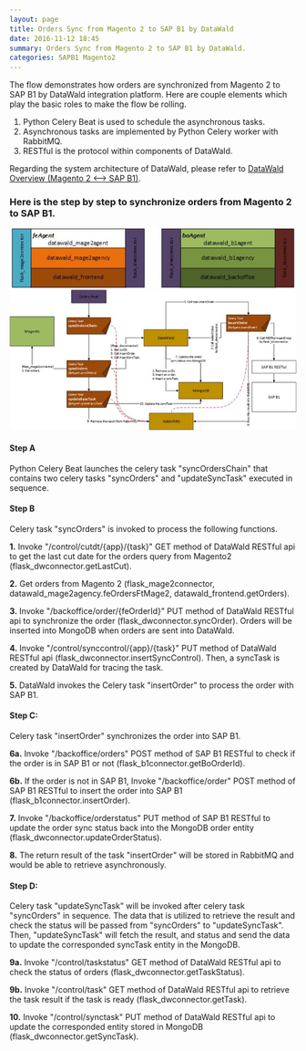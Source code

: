 ```yaml
---
layout: page
title: Orders Sync from Magento 2 to SAP B1 by DataWald
date: 2016-11-12 18:45
summary: Orders Sync from Magento 2 to SAP B1 by DataWald.
categories: SAPB1 Magento2
---
```

The flow demonstrates how orders are synchronized from Magento 2 to SAP B1 by DataWald integration platform. Here are couple elements which play the basic roles to make the flow be rolling.

1. Python Celery Beat is used to schedule the asynchronous tasks.
2. Asynchronous tasks are implemented by Python Celery worker with RabbitMQ.
3. RESTful is the protocol within components of DataWald.

Regarding the system architecture of DataWald, please refer to [DataWald Overview (Magento 2 <--> SAP B1)](/sapb1/magento2/2016/11/08/DataWald-Overview-Magento-2-SAP-B1/).

### Here is the step by step to synchronize orders from Magento 2 to SAP B1.
![Structure](/images/2016-11-12_16-18-32.png)
![Architecture](/images/2016-11-12_16-18-33.png)

#### Step A
Python Celery Beat launches the celery task "syncOrdersChain" that contains two celery tasks "syncOrders" and "updateSyncTask" executed in sequence.

#### Step B
Celery task "syncOrders" is invoked to process the following functions.

**1.** Invoke "/control/cutdt/{app}/{task}" GET method of DataWald RESTful api to get the last cut date for the orders query from Magento2 (flask_dwconnector.getLastCut).

**2.** Get orders from Magento 2 (flask_mage2connector, datawald_mage2agency.feOrdersFtMage2, datawald_frontend.getOrders).

**3.** Invoke "/backoffice/order/{feOrderId}" PUT method of DataWald RESTful api to synchronize the order (flask_dwconnector.syncOrder). Orders will be inserted into MongoDB when orders are sent into DataWald.

**4.** Invoke "/control/synccontrol/{app}/{task}" PUT method of DataWald RESTful api (flask_dwconnector.insertSyncControl). Then, a syncTask is created by DataWald for tracing the task.

**5.** DataWald invokes the Celery task "insertOrder" to process the order with SAP B1.

#### Step C:
Celery task "insertOrder" synchronizes the order into SAP B1.

**6a.** Invoke "/backoffice/orders" POST method of SAP B1 RESTful to check if the order is in SAP B1 or not (flask_b1connector.getBoOrderId).

**6b.** If the order is not in SAP B1, Invoke "/backoffice/order" POST method of SAP B1 RESTful to insert the order into SAP B1 (flask_b1connector.insertOrder).

**7.** Invoke "/backoffice/orderstatus" PUT method of SAP B1 RESTful to update the order sync status back into the MongoDB order entity (flask_dwconnector.updateOrderStatus).

**8.** The return result of the task "insertOrder" will be stored in RabbitMQ and would be able to retrieve asynchronously.

#### Step D:
Celery task "updateSyncTask" will be invoked after celery task "syncOrders" in sequence. The data that is utilized to retrieve the result and check the status will be passed from "syncOrders" to "updateSyncTask". Then, "updateSyncTask" will fetch the result, and status and send the data to update the corresponded syncTask entity in the MongoDB.

**9a.** Invoke "/control/taskstatus" GET method of DataWald RESTful api to check the status of orders (flask_dwconnector.getTaskStatus).

**9b.** Invoke "/control/task" GET method of DataWald RESTful api to retrieve the task result if the task is ready (flask_dwconnector.getTask).

**10.** Invoke "/control/synctask" PUT method of DataWald RESTful api to update the corresponded entity stored in MongoDB (flask_dwconnector.getSyncTask).


